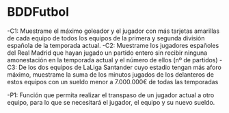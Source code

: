 # BDDFutbol
-C1: Muestrame el máximo goleador y el jugador con más tarjetas amarillas de cada equipo de todos los equipos de la primera y segunda división española de la temporada actual.
-C2: Muestrame los jugadores españoles del Real Madrid que hayan jugado un partido entero sin recibir ninguna amonestación en la temporada actual y el número de ellos (nº de partidos)
-C3: De los dos equipos de LaLiga Santander cuyo estadio tengan más aforo máximo, muestrame la suma de los minutos jugados de los delanteros de estos equipos con un sueldo menor a 7.000.000€ de todas las temporadas

-P1: Función que permita realizar el transpaso de un jugador actual a otro equipo, para lo que se necesitará el jugador, el equipo y su nuevo sueldo.
